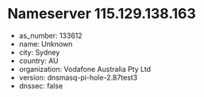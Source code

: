 # Nameserver 115.129.138.163

* as_number: 133612
* name: Unknown
* city: Sydney
* country: AU
* organization: Vodafone Australia Pty Ltd
* version: dnsmasq-pi-hole-2.87test3
* dnssec: false
